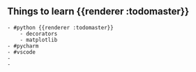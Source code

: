 ## Things to learn {{renderer :todomaster}}
	- #python {{renderer :todomaster}}
		- decorators
		- matplotlib
	- #pycharm
	- #vscode
	-
	-